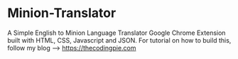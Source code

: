 # Minion-Translator
A Simple English to Minion Language Translator Google Chrome Extension built with HTML, CSS, Javascript and JSON. For tutorial on how to build this, follow my blog --> https://thecodingpie.com
